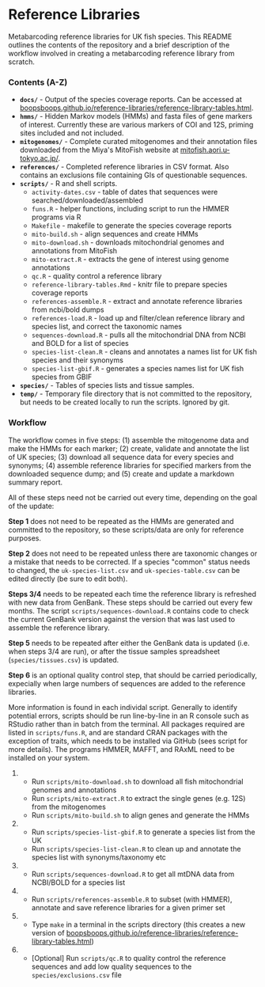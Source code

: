 # Reference Libraries
Metabarcoding reference libraries for UK fish species. This README outlines the contents of the repository and a brief description of the workflow involved in creating a metabarcoding reference library from scratch.

### Contents (A-Z)

* **`docs/`** - Output of the species coverage reports. Can be accessed at [boopsboops.github.io/reference-libraries/reference-library-tables.html](https://boopsboops.github.io/reference-libraries/reference-library-tables.html).
* **`hmms/`** - Hidden Markov models (HMMs) and fasta files of gene markers of interest. Currently these are various markers of COI and 12S, priming sites included and not included.
* **`mitogenomes/`** - Complete curated mitogenomes and their annotation files downloaded from the Miya's MitoFish website at [mitofish.aori.u-tokyo.ac.jp/](http://mitofish.aori.u-tokyo.ac.jp/).
* **`references/`** - Completed reference libraries in CSV format. Also contains an exclusions file containing GIs of questionable sequences.
* **`scripts/`** - R and shell scripts.
    - `activity-dates.csv` - table of dates that sequences were searched/downloaded/assembled
    - `funs.R` - helper functions, including script to run the HMMER programs via R
    - `Makefile` - makefile to generate the species coverage reports
    - `mito-build.sh` - align sequences and create HMMs 
    - `mito-download.sh` - downloads mitochondrial genomes and annotations from MitoFish
    - `mito-extract.R` - extracts the gene of interest using genome annotations
    - `qc.R` - quality control a reference library
    - `reference-library-tables.Rmd` - knitr file to prepare species coverage reports
    - `references-assemble.R` - extract and annotate reference libraries from ncbi/bold dumps 
    - `references-load.R` - load up and filter/clean reference library and species list, and correct the taxonomic names
    - `sequences-download.R` - pulls all the mitochondrial DNA from NCBI and BOLD for a list of species
    - `species-list-clean.R` - cleans and annotates a names list for UK fish species and their synonyms
    - `species-list-gbif.R` - generates a species names list for UK fish species from GBIF
* **`species/`** - Tables of species lists and tissue samples.
* **`temp/`** - Temporary file directory that is not committed to the repository, but needs to be created locally to run the scripts. Ignored by git.

### Workflow

The workflow comes in five steps: (1) assemble the mitogenome data and make the HMMs for each marker; (2) create, validate and annotate the list of UK species; (3) download all sequence data for every species and synonyms; (4) assemble reference libraries for specified markers from the downloaded sequence dump; and (5) create and update a markdown summary report.

All of these steps need not be carried out every time, depending on the goal of the update:

**Step 1** does not need to be repeated as the HMMs are generated and committed to the repository, so these scripts/data are only for reference purposes. 

**Step 2** does not need to be repeated unless there are taxonomic changes or a mistake that needs to be corrected. If a species "common" status needs to changed, the `uk-species-list.csv` and `uk-species-table.csv` can be edited directly (be sure to edit both).

**Steps 3/4**  needs to be repeated each time the reference library is refreshed with new data from GenBank. These steps should be carried out every few months. The script `scripts/sequences-download.R` contains code to check the current GenBank version against the version that was last used to assemble the reference library.

**Step 5**  needs to be repeated after either the GenBank data is updated (i.e. when steps 3/4 are run), or after the tissue samples spreadsheet (`species/tissues.csv`) is updated.

**Step 6**  is an optional quality control step, that should be carried periodically, expecially when large numbers of sequences are added to the reference libraries.

More information is found in each individal script. Generally to identify potential errors, scripts should be run line-by-line in an R console such as RStudio rather than in batch from the terminal. All packages required are listed in `scripts/funs.R`, and are standard CRAN packages with the exception of traits, which needs to be installed via GitHub (sees script for more details). The programs HMMER, MAFFT, and RAxML need to be installed on your system. 

1. * Run `scripts/mito-download.sh` to download all fish mitochondrial genomes and annotations
   * Run `scripts/mito-extract.R` to extract the single genes (e.g. 12S) from the mitogenomes
   *  Run `scripts/mito-build.sh` to align genes and generate the HMMs

2. *  Run `scripts/species-list-gbif.R` to generate a species list from the UK
   *  Run `scripts/species-list-clean.R` to clean up and annotate the species list with synonyms/taxonomy etc

3. * Run `scripts/sequences-download.R` to get all mtDNA data from NCBI/BOLD for a species list

4. * Run `scripts/references-assemble.R` to subset (with HMMER), annotate and save reference libraries for a given primer set

5. * Type `make` in a terminal in the scripts directory (this creates a new version of  [boopsboops.github.io/reference-libraries/reference-library-tables.html](https://boopsboops.github.io/reference-libraries/reference-library-tables.html))

6. * [Optional] Run `scripts/qc.R` to quality control the reference sequences and add low quality sequences to the `species/exclusions.csv` file
